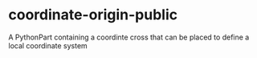# coordinate-origin-public
A PythonPart containing a coordinte cross that can be placed to define a local coordinate system
